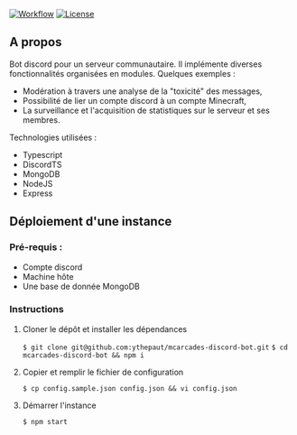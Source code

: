 [![Workflow](https://img.shields.io/github/workflow/status/ythepaut/mcarcades-discord-bot/Deployment/master?style=for-the-badge)](#)
[![License](https://img.shields.io/github/license/ythepaut/mcarcades-discord-bot?style=for-the-badge)](https://github.com/ythepaut/mcarcades-discord-bot/blob/master/LICENSE)

## A propos

Bot discord pour un serveur communautaire.
Il implémente diverses fonctionnalités organisées en modules. Quelques exemples :

- Modération à travers une analyse de la "toxicité" des messages,
- Possibilité de lier un compte discord à un compte Minecraft,
- La surveillance et l'acquisition de statistiques sur le serveur et ses membres.

Technologies utilisées :

- Typescript
- DiscordTS
- MongoDB
- NodeJS
- Express

## Déploiement d'une instance

### Pré-requis :

 - Compte discord
 - Machine hôte
 - Une base de donnée MongoDB

### Instructions

1. Cloner le dépôt et installer les dépendances

    ```$ git clone git@github.com:ythepaut/mcarcades-discord-bot.git```
    ```$ cd mcarcades-discord-bot && npm i```

2. Copier et remplir le fichier de configuration

    ```$ cp config.sample.json config.json && vi config.json```

3. Démarrer l'instance

    ```$ npm start```
